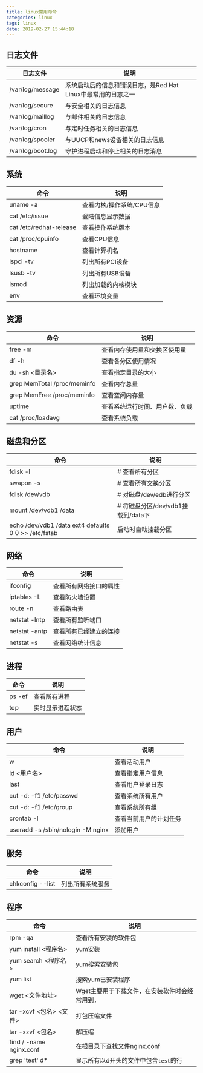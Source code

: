 ```yaml
---
title: linux常用命令
categories: linux
tags: linux
date: 2019-02-27 15:44:18
---
```


日志文件
-------

日志文件|说明
-------|----
/var/log/message  | 系统启动后的信息和错误日志，是Red Hat Linux中最常用的日志之一
/var/log/secure	  | 与安全相关的日志信息
/var/log/maillog  |	与邮件相关的日志信息
/var/log/cron     |	与定时任务相关的日志信息
/var/log/spooler  |	与UUCP和news设备相关的日志信息
/var/log/boot.log |	守护进程启动和停止相关的日志消息

系统
----
命令|说明
----|----
uname -a                    |	查看内核/操作系统/CPU信息
cat /etc/issue              |	登陆信息显示数据
cat /etc/redhat-release     |	查看操作系统版本
cat /proc/cpuinfo           |	查看CPU信息
hostname                    |	查看计算机名
lspci -tv                   |	列出所有PCI设备
lsusb -tv                   |	列出所有USB设备
lsmod                       |	列出加载的内核模块
env                         |	查看环境变量

资源
----
命令|说明
----|----
free -m                         |	查看内存使用量和交换区使用量
df -h                           |	查看各分区使用情况
du -sh <目录名>                  |  查看指定目录的大小
grep MemTotal /proc/meminfo     |	查看内存总量
grep MemFree /proc/meminfo      |	查看空闲内存量
uptime                          |	查看系统运行时间、用户数、负载
cat /proc/loadavg               |	查看系统负载

磁盘和分区
----
命令|说明
----|----
fdisk -l                |   # 查看所有分区	 
swapon -s               |   # 查看所有交换分区	 
fdisk /dev/vdb          |   # 对磁盘/dev/edb进行分区
mount /dev/vdb1 /data   |   # 将磁盘分区/dev/vdb1挂载到/data下
echo /dev/vdb1 /data ext4 defaults 0 0 >> /etc/fstab | 启动时自动挂载分区

网络
----
命令|说明
----|----
ifconfig	        |   查看所有网络接口的属性
iptables -L	        |   查看防火墙设置
route -n	        |   查看路由表
netstat -lntp	    |   查看所有监听端口
netstat -antp	    |   查看所有已经建立的连接
netstat -s	        |   查看网络统计信息

进程
----
命令|说明
----|----
ps -ef  |	查看所有进程
top	    |   实时显示进程状态

用户
----
命令|说明
----|----
w	                        |   查看活动用户
id <用户名>                 |   查看指定用户信息
last	                    |   查看用户登录日志
cut -d: -f1 /etc/passwd	    |   查看系统所有用户
cut -d: -f1 /etc/group	    |   查看系统所有组
crontab -l  	            |   查看当前用户的计划任务
useradd -s /sbin/nologin -M nginx   |   添加用户

服务
----
命令|说明
----|----
chkconfig --list |	列出所有系统服务

程序
----
命令|说明
----|----
rpm -qa	                |    查看所有安装的软件包
yum install <程序名>    |   yum安装
yum search <程序名>     |   yum搜索安装包
yum list               |   搜索yum已安装程序
wget <文件地址>         |   Wget主要用于下载文件，在安装软件时会经常用到，
tar -xcvf <包名> <文件> |   打包压缩文件
tar -xzvf <包名>        |   解压缩
find / -name nginx.conf |   在根目录下查找文件nginx.conf
grep 'test' d*　　      |   显示所有以d开头的文件中包含`test`的行
